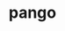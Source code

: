 ---
title: "pango"
layout: cache
categories: [package, develop]
meta: {"compilers": ["gcc@11.4.0"], "num_specs": 11, "num_specs_by_stack": {"e4s": 11, "root": 11}, "oss": ["ubuntu22.04"], "platforms": ["linux"], "stacks": ["e4s", "root"], "targets": ["x86_64_v3"], "versions": ["1.54.0"]}
spec_details: [{"compiler": "gcc@11.4.0", "hash": "2m5bgxqq7grttabt2zlknfprprndek6s", "os": "ubuntu22.04", "platform": "linux", "size": "-", "stacks": ["e4s", "root"], "target": "x86_64_v3", "variants": ["+X", "build_system=meson", "buildtype=release", "default_library:=shared", "~strip"], "versions": ["1.54.0"]}, {"compiler": "gcc@11.4.0", "hash": "3ogbd5i2utvhah5vnjootjarxrnrvkqg", "os": "ubuntu22.04", "platform": "linux", "size": "-", "stacks": ["e4s", "root"], "target": "x86_64_v3", "variants": ["+X", "build_system=meson", "buildtype=release", "default_library:=shared", "~strip"], "versions": ["1.54.0"]}, {"compiler": "gcc@11.4.0", "hash": "6a5bnhwqzdvisyxngxxzsigcdb6tomyh", "os": "ubuntu22.04", "platform": "linux", "size": "-", "stacks": ["e4s", "root"], "target": "x86_64_v3", "variants": ["+X", "build_system=meson", "buildtype=release", "default_library:=shared", "~strip"], "versions": ["1.54.0"]}, {"compiler": "gcc@11.4.0", "hash": "c3qzzb3k5ixur5rvb2n3tdzls2jlih37", "os": "ubuntu22.04", "platform": "linux", "size": "-", "stacks": ["e4s", "root"], "target": "x86_64_v3", "variants": ["+X", "build_system=meson", "buildtype=release", "default_library:=shared", "~strip"], "versions": ["1.54.0"]}, {"compiler": "gcc@11.4.0", "hash": "jtmx52nzdi4xir4zijl7srdp54j6uq75", "os": "ubuntu22.04", "platform": "linux", "size": "-", "stacks": ["e4s", "root"], "target": "x86_64_v3", "variants": ["+X", "build_system=meson", "buildtype=release", "default_library:=shared", "~strip"], "versions": ["1.54.0"]}, {"compiler": "gcc@11.4.0", "hash": "nt6kcfok4bmtt4lrdp2vdmkwgmbdakan", "os": "ubuntu22.04", "platform": "linux", "size": "-", "stacks": ["e4s", "root"], "target": "x86_64_v3", "variants": ["+X", "build_system=meson", "buildtype=release", "default_library:=shared", "~strip"], "versions": ["1.54.0"]}, {"compiler": "gcc@11.4.0", "hash": "ohf24n44srhovnnct2eqk2tkazypifmr", "os": "ubuntu22.04", "platform": "linux", "size": "-", "stacks": ["e4s", "root"], "target": "x86_64_v3", "variants": ["+X", "build_system=meson", "buildtype=release", "default_library:=shared", "~strip"], "versions": ["1.54.0"]}, {"compiler": "gcc@11.4.0", "hash": "rp3omewemycbblyw5chzxrk2dn2w7job", "os": "ubuntu22.04", "platform": "linux", "size": "-", "stacks": ["e4s", "root"], "target": "x86_64_v3", "variants": ["+X", "build_system=meson", "buildtype=release", "default_library:=shared", "~strip"], "versions": ["1.54.0"]}, {"compiler": "gcc@11.4.0", "hash": "wixxq5xcxjgfxuks76a4zizgkbdbxz3n", "os": "ubuntu22.04", "platform": "linux", "size": "-", "stacks": ["e4s", "root"], "target": "x86_64_v3", "variants": ["+X", "build_system=meson", "buildtype=release", "default_library:=shared", "~strip"], "versions": ["1.54.0"]}, {"compiler": "gcc@11.4.0", "hash": "ymtrwjnyz5to4ss7km5bhq3f3chkhhik", "os": "ubuntu22.04", "platform": "linux", "size": "-", "stacks": ["e4s", "root"], "target": "x86_64_v3", "variants": ["+X", "build_system=meson", "buildtype=release", "default_library:=shared", "~strip"], "versions": ["1.54.0"]}, {"compiler": "gcc@11.4.0", "hash": "zovzdkkh4b7d5fx5eatjtoksarwgj2ac", "os": "ubuntu22.04", "platform": "linux", "size": "-", "stacks": ["e4s", "root"], "target": "x86_64_v3", "variants": ["+X", "build_system=meson", "buildtype=release", "default_library:=shared", "~strip"], "versions": ["1.54.0"]}]
---
